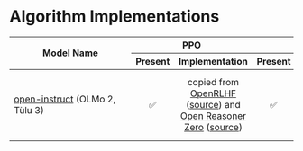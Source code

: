 # Algorithm Implementations

<table>
  <thead>
    <tr>
      <th rowspan="2" style="min-width: 200px">Model Name</th>
      <th colspan="2" style="text-align:center">PPO</th>
      <th colspan="2" style="text-align:center">DPO</th>
      <th colspan="2" style="text-align:center">GRPO</th>
    </tr>
    <tr>
      <th style="text-align:center">Present</th>
      <th style="text-align:center">Implementation</th>
      <th style="text-align:center">Present</th>
      <th style="text-align:center">Implementation</th>
      <th style="text-align:center">Present</th>
      <th style="text-align:center">Implementation</th>
    </tr>
  </thead>
  <tbody>
    <tr>
      <td><a href="https://github.com/allenai/open-instruct">open-instruct</a> (OLMo 2, Tülu 3)</td>
      <td style="text-align:center">✅</td>
      <td style="text-align:center">copied from <a href="https://github.com/OpenRLHF/OpenRLHF">OpenRLHF</a> (<a href="https://github.com/allenai/open-instruct/blob/7ba4cd0122647863b66dd4a41040d329bec7a9a2/open_instruct/ppo_vllm_thread_ray_gtrl.py#L15">source</a>) and <a href="https://github.com/Open-Reasoner-Zero/Open-Reasoner-Zero">Open Reasoner Zero</a> (<a href="https://github.com/allenai/open-instruct/blob/7ba4cd0122647863b66dd4a41040d329bec7a9a2/open_instruct/ppo_fast.py#L33">source</a>)</td>
      <td style="text-align:center">✅</td>
      <td style="text-align:center">copied from <a href="https://github.com/eric-mitchell/direct-preference-optimization">Eric Mitchell</a> (<a href="https://github.com/allenai/open-instruct/blob/7ba4cd0122647863b66dd4a41040d329bec7a9a2/open_instruct/dpo_utils.py#L17">source</a>) but has optimizations (e.g. <a href="https://github.com/allenai/open-instruct/pull/364">this</a>)</td>
      <td style="text-align:center">✅</td>
      <td style="text-align:center">copied from <a href="https://github.com/OpenRLHF/OpenRLHF">OpenRLHF</a> (<a href="https://github.com/allenai/open-instruct/blob/7ba4cd0122647863b66dd4a41040d329bec7a9a2/open_instruct/grpo_vllm_thread_ray_gtrl.py#L15">source</a>)</td>
    </tr>
  </tbody>
</table>
